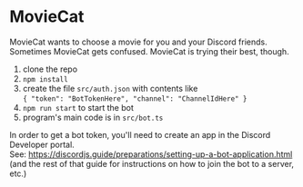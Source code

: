 # MovieCat

MovieCat wants to choose a movie for you and your Discord friends.  
Sometimes MovieCat gets confused. MovieCat is trying their best, though.

1. clone the repo
2. `npm install`
3. create the file `src/auth.json` with contents like  
  `{ "token": "BotTokenHere", "channel": "ChannelIdHere" }`
4. `npm run start` to start the bot
5. program's main code is in `src/bot.ts`

In order to get a bot token, you'll need to create an app in the Discord Developer portal.  
See: https://discordjs.guide/preparations/setting-up-a-bot-application.html  
(and the rest of that guide for instructions on how to join the bot to a server, etc.)  
